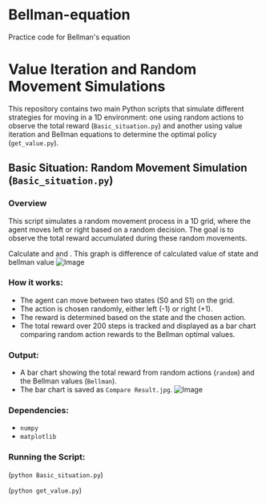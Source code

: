 # Bellman-equation
Practice code for Bellman's equation
# Value Iteration and Random Movement Simulations

This repository contains two main Python scripts that simulate different strategies for moving in a 1D environment: one using random actions to observe the total reward (`Basic_situation.py`) and another using value iteration and Bellman equations to determine the optimal policy (`get_value.py`).

## Basic Situation: Random Movement Simulation (`Basic_situation.py`)

### Overview
This script simulates a random movement process in a 1D grid, where the agent moves left or right based on a random decision. The goal is to observe the total reward accumulated during these random movements.

Calculate <state value function > and <Action value function> and <Bellman equation>.
This graph is difference of calculated value of state and bellman value
![Image](https://github.com/user-attachments/assets/8b243bf3-ad5b-46b2-bd86-cb8adf734465)
### How it works:
- The agent can move between two states (S0 and S1) on the grid.
- The action is chosen randomly, either left (-1) or right (+1).
- The reward is determined based on the state and the chosen action.
- The total reward over 200 steps is tracked and displayed as a bar chart comparing random action rewards to the Bellman optimal values.

### Output:
- A bar chart showing the total reward from random actions (`random`) and the Bellman values (`Bellman`).
- The bar chart is saved as `Compare Result.jpg`.
![Image](https://github.com/user-attachments/assets/5f902278-8226-48d4-bc5f-c1fe854a6251)
### Dependencies:
- `numpy`
- `matplotlib`

### Running the Script:

(`python Basic_situation.py`)

(`python get_value.py`)
